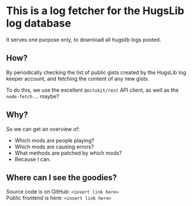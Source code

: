 # This is a log fetcher for the HugsLib log database
It serves one purpose only, to download all hugslib logs posted.

## How?
By periodically checking the list of public gists created by the HugsLib log keeper account, and fetching the content of any new gists.

To do this, we use the excellent `@octokit/rest` API client, as 
well as the `node-fetch` ... maybe?

## Why?
So we can get an overview of:
- Which mods are people playing?
- Which mods are causing errors?
- What methods are patched by which mods?
- Because I can.

## Where can I see the goodies?
Source code is on GitHub: `<insert link here>`  
Public frontend is here: `<insert link here>` 